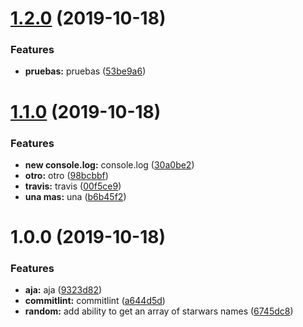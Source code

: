 # [1.2.0](https://github.com/johinsDev/startwars-name/compare/v1.1.0...v1.2.0) (2019-10-18)


### Features

* **pruebas:** pruebas ([53be9a6](https://github.com/johinsDev/startwars-name/commit/53be9a6e6b4e2837b26a671b3baf46c667800b75))

# [1.1.0](https://github.com/johinsDev/startwars-name/compare/v1.0.0...v1.1.0) (2019-10-18)


### Features

* **new console.log:** console.log ([30a0be2](https://github.com/johinsDev/startwars-name/commit/30a0be2c8622e572fb73045d5790cc20b370bc56))
* **otro:** otro ([98bcbbf](https://github.com/johinsDev/startwars-name/commit/98bcbbfdaf0c464664abd646f4b236ae2cb82cc3))
* **travis:** travis ([00f5ce9](https://github.com/johinsDev/startwars-name/commit/00f5ce90124b7e63e6077be46ac22cf3e0e8ce7c))
* **una mas:** una ([b6b45f2](https://github.com/johinsDev/startwars-name/commit/b6b45f2e7cf928c0dbb989f9ca99671cb036867a))

# 1.0.0 (2019-10-18)


### Features

* **aja:** aja ([9323d82](https://github.com/johinsDev/startwars-name/commit/9323d82d419145be5029ae4aa7bfb2c4fd1751f4))
* **commitlint:** commitlint ([a644d5d](https://github.com/johinsDev/startwars-name/commit/a644d5d6c29defec398d3142d5dd888d29e3f77f))
* **random:** add ability to get an array of starwars names ([6745dc8](https://github.com/johinsDev/startwars-name/commit/6745dc8a899f33b377c5f417ab4c0eed1daeecae))
